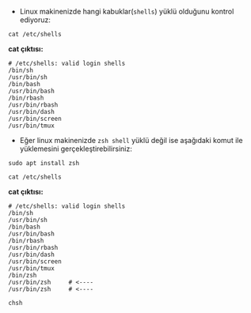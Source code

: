 
+ Linux makinenizde hangi kabuklar(`shells`) yüklü olduğunu kontrol ediyoruz:

```shell
cat /etc/shells
```

**cat çıktısı:**

```shell
# /etc/shells: valid login shells
/bin/sh
/usr/bin/sh
/bin/bash
/usr/bin/bash
/bin/rbash
/usr/bin/rbash
/usr/bin/dash
/usr/bin/screen
/usr/bin/tmux
```

+ Eğer linux makinenizde `zsh shell` yüklü değil ise aşağıdaki komut ile yüklemesini gerçekleştirebilirsiniz:

```shell
sudo apt install zsh
```

```shell
cat /etc/shells
```

**cat çıktısı:**

```shell
# /etc/shells: valid login shells
/bin/sh
/usr/bin/sh
/bin/bash
/usr/bin/bash
/bin/rbash
/usr/bin/rbash
/usr/bin/dash
/usr/bin/screen
/usr/bin/tmux
/bin/zsh
/usr/bin/zsh     # <---- 
/usr/bin/zsh     # <----
```

```shell
chsh
```

